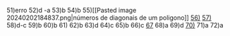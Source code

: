 


51)erro
52)d -a
53)b
54)b
55)[[Pasted image 20240202184837.png|números de diagonais de um poligono]]
[56)](https://www.youtube.com/watch?v=5PxQ71VSD2c&ab_channel=Matem%C3%A1ticaPraChuchu)
[57)](https://www.youtube.com/watch?v=SKSZFIs-BoQ&ab_channel=Matem%C3%A1ticaPraChuchu)
58)d-c
59)b
60)b
61)
62)b
63)d
64)c
65)b
66)c
[67](https://www.youtube.com/watch?v=BhlcQ_TwSVE&ab_channel=Matem%C3%A1ticaPraChuchu)
68)a
69)d
[70)](https://www.youtube.com/watch?v=KKSeGXpLfMc&ab_channel=Matem%C3%A1ticaPraChuchu)
71)a
72)a